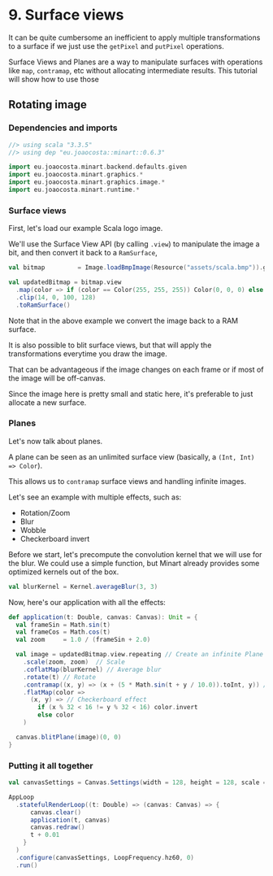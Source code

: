 # 9. Surface views

It can be quite cumbersome an inefficient to apply multiple transformations to a surface if we just use the `getPixel`
and `putPixel` operations.

Surface Views and Planes are a way to manipulate surfaces with operations like `map`, `contramap`, etc without allocating
intermediate results.
This tutorial will show how to use those

## Rotating image

### Dependencies and imports

```scala
//> using scala "3.3.5"
//> using dep "eu.joaocosta::minart::0.6.3"

import eu.joaocosta.minart.backend.defaults.given
import eu.joaocosta.minart.graphics.*
import eu.joaocosta.minart.graphics.image.*
import eu.joaocosta.minart.runtime.*
```

### Surface views

First, let's load our example Scala logo image.

We'll use the Surface View API (by calling `.view`) to manipulate the image a bit, and then convert it back to a
`RamSurface`,

```scala
val bitmap         = Image.loadBmpImage(Resource("assets/scala.bmp")).get

val updatedBitmap = bitmap.view
  .map(color => if (color == Color(255, 255, 255)) Color(0, 0, 0) else color) // change background color
  .clip(14, 0, 100, 128)                                                      // clip the image
  .toRamSurface()                                                             // convert it back to a RamSurface
```

Note that in the above example we convert the image back to a RAM surface.

It is also possible to blit surface views, but that will apply the transformations everytime you draw the image.

That can be advantageous if the image changes on each frame or if most of the image will be off-canvas.

Since the image here is pretty small and static here, it's preferable to just allocate a new surface.

### Planes

Let's now talk about planes.

A plane can be seen as an unlimited surface view (basically, a `(Int, Int) => Color`).

This allows us to `contramap` surface views and handling infinite images.

Let's see an example with multiple effects, such as:
 - Rotation/Zoom
 - Blur
 - Wobble
 - Checkerboard invert

Before we start, let's precompute the convolution kernel that we will use for the blur.
We could use a simple function, but Minart already provides some optimized kernels
out of the box.

```scala
val blurKernel = Kernel.averageBlur(3, 3)

```

Now, here's our application with all the effects:

```scala
def application(t: Double, canvas: Canvas): Unit = {
  val frameSin = Math.sin(t)
  val frameCos = Math.cos(t)
  val zoom     = 1.0 / (frameSin + 2.0)

  val image = updatedBitmap.view.repeating // Create an infinite Plane from our surface
    .scale(zoom, zoom)  // Scale
    .coflatMap(blurKernel) // Average blur
    .rotate(t) // Rotate
    .contramap((x, y) => (x + (5 * Math.sin(t + y / 10.0)).toInt, y)) // Wobbly effect
    .flatMap(color =>
      (x, y) => // Checkerboard effect
        if (x % 32 < 16 != y % 32 < 16) color.invert
        else color
    )

  canvas.blitPlane(image)(0, 0)
}
```

### Putting it all together

```scala
val canvasSettings = Canvas.Settings(width = 128, height = 128, scale = Some(4), clearColor = Color(0, 0, 0))

AppLoop
  .statefulRenderLoop((t: Double) => (canvas: Canvas) => {
      canvas.clear()
      application(t, canvas)
      canvas.redraw()
      t + 0.01
    }
  )
  .configure(canvasSettings, LoopFrequency.hz60, 0)
  .run()
```
